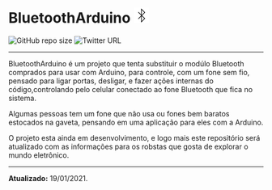 # BluetoothArduino <img src="iconbluetooth.png"/>

![GitHub repo size](https://img.shields.io/github/repo-size/samuelllr/BluetoothArduino?color=red)
<img alt="Twitter URL" src="https://img.shields.io/twitter/url?style=social&url=https%3A%2F%2Ftwitter.com%2FSamuelllr_htcod">

**********

BluetoothArduino é um projeto que tenta substituir o modúlo Bluetooth comprados para usar com Arduino, para controle, com um fone sem fio, pensado para ligar portas, desligar, e fazer ações internas do código,controlando pelo celular conectado ao fone Bluetooth que fica no sistema.

Algumas pessoas tem um fone que não usa ou fones bem baratos estocados na gaveta, pensando em uma aplicação para eles com a Arduino.

O projeto esta ainda em desenvolvimento, e logo mais este repositório será atualizado com as informações para os robstas que gosta de explorar o mundo eletrônico.

**********

<b>Atualizado:</b> 19/01/2021.

